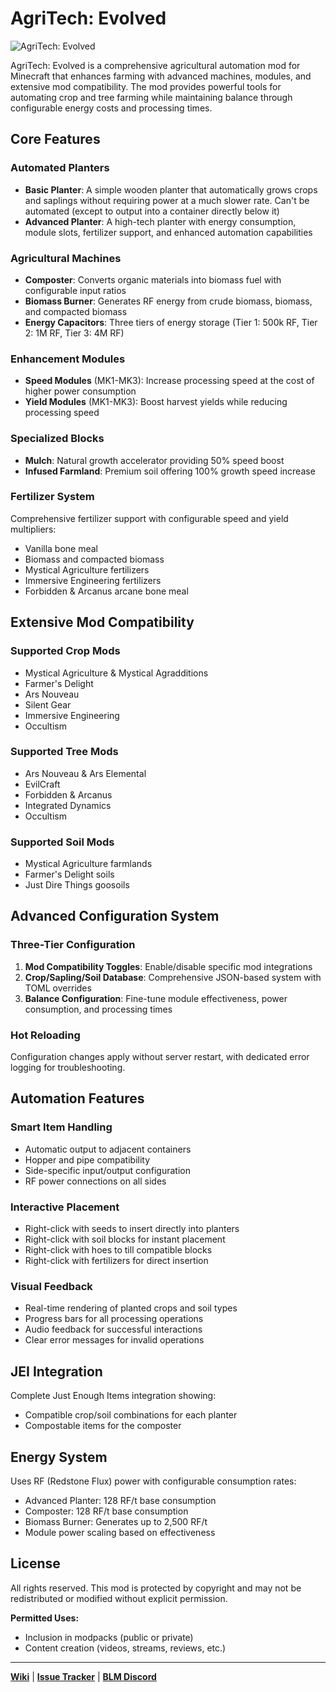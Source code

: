 
# AgriTech: Evolved

![AgriTech: Evolved](https://deonjonker.com/blm/ate/ate_banner.png)

AgriTech: Evolved is a comprehensive agricultural automation mod for Minecraft that enhances farming with advanced machines, modules, and extensive mod compatibility. The mod provides powerful tools for automating crop and tree farming while maintaining balance through configurable energy costs and processing times.

## Core Features

### **Automated Planters**

-   **Basic Planter**: A simple wooden planter that automatically grows crops and saplings without requiring power at a much slower rate. Can't be automated (except to output into a container directly below it)
-   **Advanced Planter**: A high-tech planter with energy consumption, module slots, fertilizer support, and enhanced automation capabilities

### **Agricultural Machines**

-   **Composter**: Converts organic materials into biomass fuel with configurable input ratios
-   **Biomass Burner**: Generates RF energy from crude biomass, biomass, and compacted biomass
-   **Energy Capacitors**: Three tiers of energy storage (Tier 1: 500k RF, Tier 2: 1M RF, Tier 3: 4M RF)

### **Enhancement Modules**

-   **Speed Modules** (MK1-MK3): Increase processing speed at the cost of higher power consumption
-   **Yield Modules** (MK1-MK3): Boost harvest yields while reducing processing speed

### **Specialized Blocks**

-   **Mulch**: Natural growth accelerator providing 50% speed boost
-   **Infused Farmland**: Premium soil offering 100% growth speed increase

### **Fertilizer System**

Comprehensive fertilizer support with configurable speed and yield multipliers:

-   Vanilla bone meal
-   Biomass and compacted biomass
-   Mystical Agriculture fertilizers
-   Immersive Engineering fertilizers
-   Forbidden & Arcanus arcane bone meal

## Extensive Mod Compatibility

### **Supported Crop Mods**

-   Mystical Agriculture & Mystical Agradditions
-   Farmer's Delight
-   Ars Nouveau
-   Silent Gear
-   Immersive Engineering
-   Occultism

### **Supported Tree Mods**

-   Ars Nouveau & Ars Elemental
-   EvilCraft
-   Forbidden & Arcanus
-   Integrated Dynamics
-   Occultism

### **Supported Soil Mods**

-   Mystical Agriculture farmlands
-   Farmer's Delight soils
-   Just Dire Things goosoils

## Advanced Configuration System

### **Three-Tier Configuration**

1.  **Mod Compatibility Toggles**: Enable/disable specific mod integrations
2.  **Crop/Sapling/Soil Database**: Comprehensive JSON-based system with TOML overrides
3.  **Balance Configuration**: Fine-tune module effectiveness, power consumption, and processing times

### **Hot Reloading**

Configuration changes apply without server restart, with dedicated error logging for troubleshooting.

## Automation Features

### **Smart Item Handling**

-   Automatic output to adjacent containers
-   Hopper and pipe compatibility
-   Side-specific input/output configuration
-   RF power connections on all sides

### **Interactive Placement**

-   Right-click with seeds to insert directly into planters
-   Right-click with soil blocks for instant placement
-   Right-click with hoes to till compatible blocks
-   Right-click with fertilizers for direct insertion

### **Visual Feedback**

-   Real-time rendering of planted crops and soil types
-   Progress bars for all processing operations
-   Audio feedback for successful interactions
-   Clear error messages for invalid operations

## JEI Integration

Complete Just Enough Items integration showing:

-   Compatible crop/soil combinations for each planter
-   Compostable items for the composter

## Energy System

Uses RF (Redstone Flux) power with configurable consumption rates:

-   Advanced Planter: 128 RF/t base consumption
-   Composter: 128 RF/t base consumption
-   Biomass Burner: Generates up to 2,500 RF/t
-   Module power scaling based on effectiveness

## License

All rights reserved. This mod is protected by copyright and may not be redistributed or modified without explicit permission.

**Permitted Uses:**

-   Inclusion in modpacks (public or private)
-   Content creation (videos, streams, reviews, etc.)

----------

[**Wiki**](https://github.com/blocklogicmodding/AgritechEvolved/wiki) | [**Issue Tracker**](https://github.com/blocklogicmodding/AgritechEvolved/issues) | [**BLM Discord**](https://discord.gg/YtdA3AMqsXe)